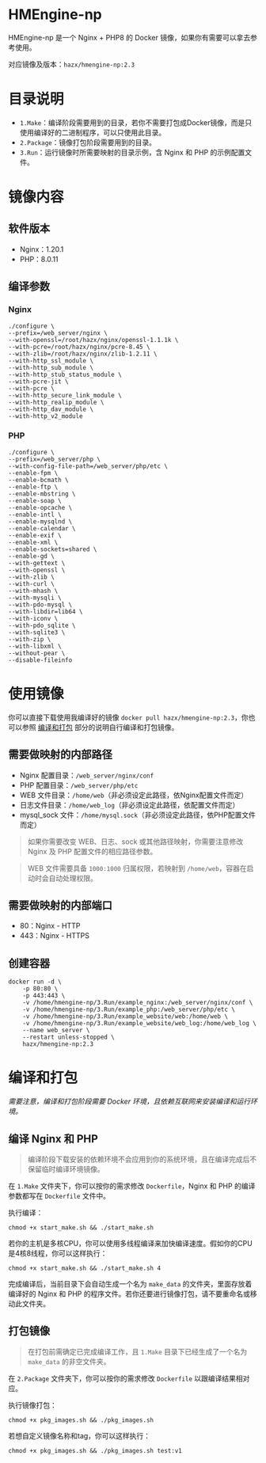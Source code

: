 # HMEngine-np

HMEngine-np 是一个 Nginx + PHP8 的 Docker 镜像，如果你有需要可以拿去参考使用。

对应镜像及版本：`hazx/hmengine-np:2.3`

# 目录说明

- `1.Make`：编译阶段需要用到的目录，若你不需要打包成Docker镜像，而是只使用编译好的二进制程序，可以只使用此目录。
- `2.Package`：镜像打包阶段需要用到的目录。
- `3.Run`：运行镜像时所需要映射的目录示例，含 Nginx 和 PHP 的示例配置文件。

# 镜像内容
## 软件版本

- Nginx：1.20.1
- PHP：8.0.11

## 编译参数

### Nginx

```shell
./configure \
--prefix=/web_server/nginx \
--with-openssl=/root/hazx/nginx/openssl-1.1.1k \
--with-pcre=/root/hazx/nginx/pcre-8.45 \
--with-zlib=/root/hazx/nginx/zlib-1.2.11 \
--with-http_ssl_module \
--with-http_sub_module \
--with-http_stub_status_module \
--with-pcre-jit \
--with-pcre \
--with-http_secure_link_module \
--with-http_realip_module \
--with-http_dav_module \
--with-http_v2_module 
```

### PHP

```shell
./configure \
--prefix=/web_server/php \
--with-config-file-path=/web_server/php/etc \
--enable-fpm \
--enable-bcmath \
--enable-ftp \
--enable-mbstring \
--enable-soap \
--enable-opcache \
--enable-intl \
--enable-mysqlnd \
--enable-calendar \
--enable-exif \
--enable-xml \
--enable-sockets=shared \
--enable-gd \
--with-gettext \
--with-openssl \
--with-zlib \
--with-curl \
--with-mhash \
--with-mysqli \
--with-pdo-mysql \
--with-libdir=lib64 \
--with-iconv \
--with-pdo_sqlite \
--with-sqlite3 \
--with-zip \
--with-libxml \
--without-pear \
--disable-fileinfo
```

# 使用镜像

你可以直接下载使用我编译好的镜像 `docker pull hazx/hmengine-np:2.3`，你也可以参照 [编译和打包](#编译和打包) 部分的说明自行编译和打包镜像。

## 需要做映射的内部路径

- Nginx 配置目录：`/web_server/nginx/conf`
- PHP 配置目录：`/web_server/php/etc`
- WEB 文件目录：`/home/web`（非必须设定此路径，依Nginx配置文件而定）
- 日志文件目录：`/home/web_log`（非必须设定此路径，依配置文件而定）
- mysql_sock 文件：`/home/mysql.sock`（非必须设定此路径，依PHP配置文件而定）

> 如果你需要改变 WEB、日志、sock 或其他路径映射，你需要注意修改 Nginx 及 PHP 配置文件的相应路径参数。

> WEB 文件需要具备 `1000:1000` 归属权限，若映射到 `/home/web`，容器在启动时会自动处理权限。

## 需要做映射的内部端口

- 80：Nginx - HTTP
- 443：Nginx - HTTPS

## 创建容器

```shell
docker run -d \
    -p 80:80 \
    -p 443:443 \
    -v /home/hmengine-np/3.Run/example_nginx:/web_server/nginx/conf \
    -v /home/hmengine-np/3.Run/example_php:/web_server/php/etc \
    -v /home/hmengine-np/3.Run/example_website/web:/home/web \
    -v /home/hmengine-np/3.Run/example_website/web_log:/home/web_log \
    --name web_server \
    --restart unless-stopped \
    hazx/hmengine-np:2.3
```

# 编译和打包

*需要注意，编译和打包阶段需要 Docker 环境，且依赖互联网来安装编译和运行环境。*

## 编译 Nginx 和 PHP

> 编译阶段下载安装的依赖环境不会应用到你的系统环境，且在编译完成后不保留临时编译环境镜像。

在 `1.Make` 文件夹下，你可以按你的需求修改 `Dockerfile`，Nginx 和 PHP 的编译参数都写在 `Dockerfile` 文件中。

执行编译：

```shell
chmod +x start_make.sh && ./start_make.sh
```

若你的主机是多核CPU，你可以使用多线程编译来加快编译速度。假如你的CPU是4核8线程，你可以这样执行：

```shell
chmod +x start_make.sh && ./start_make.sh 4
```

完成编译后，当前目录下会自动生成一个名为 `make_data` 的文件夹，里面存放着编译好的 Nginx 和 PHP 的程序文件。若你还要进行镜像打包，请不要重命名或移动此文件夹。

## 打包镜像

> 在打包前需确定已完成编译工作，且 `1.Make` 目录下已经生成了一个名为 `make_data` 的非空文件夹。

在 `2.Package` 文件夹下，你可以按你的需求修改 `Dockerfile` 以跟编译结果相对应。

执行镜像打包：

```shell
chmod +x pkg_images.sh && ./pkg_images.sh
```
若想自定义镜像名称和tag，你可以这样执行：
```shell
chmod +x pkg_images.sh && ./pkg_images.sh test:v1
```




